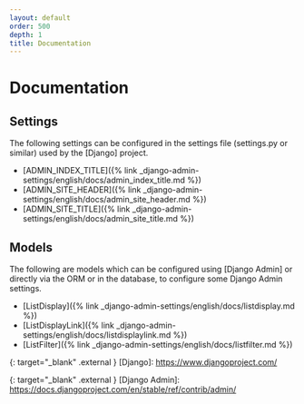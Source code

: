 ```yaml
---
layout: default
order: 500
depth: 1
title: Documentation
---
```

# Documentation

## Settings

The following settings can be configured in the settings file (settings.py or
similar) used by the [Django] project.

* [ADMIN_INDEX_TITLE]({% link _django-admin-settings/english/docs/admin_index_title.md %})
* [ADMIN_SITE_HEADER]({% link _django-admin-settings/english/docs/admin_site_header.md %})
* [ADMIN_SITE_TITLE]({% link _django-admin-settings/english/docs/admin_site_title.md %})

## Models

The following are models which can be configured using [Django Admin] or
directly via the ORM or in the database, to configure some Django Admin
settings.

* [ListDisplay]({% link _django-admin-settings/english/docs/listdisplay.md %})
* [ListDisplayLink]({% link _django-admin-settings/english/docs/listdisplaylink.md %})
* [ListFilter]({% link _django-admin-settings/english/docs/listfilter.md %})

{: target="_blank" .external }
[Django]: https://www.djangoproject.com/

{: target="_blank" .external }
[Django Admin]: https://docs.djangoproject.com/en/stable/ref/contrib/admin/
